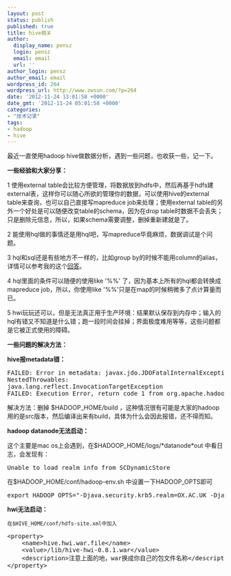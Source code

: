 ```yaml
---
layout: post
status: publish
published: true
title: hive相关
author:
  display_name: pensz
  login: pensz
  email: email
  url: ''
author_login: pensz
author_email: email
wordpress_id: 264
wordpress_url: http://www.zwsun.com/?p=264
date: '2012-11-24 13:01:58 +0000'
date_gmt: '2012-11-24 05:01:58 +0000'
categories:
- "技术记录"
tags:
- hadoop
- hive
---
```

<p>最近一直使用hadoop hive做数据分析，遇到一些问题，也收获一些，记一下。</p>
<p><strong>一些经验和大家分享：</strong></p>
<p>1 使用external table会比较方便管理，将数据放到hdfs中，然后再基于hdfs建external表，这样你可以随心所欲的管理你的数据，可以使用hive的external table来查询，也可以自己直接写mapreduce job来处理；使用external table的另外一个好处是可以随便改变table的schema，因为在drop table时数据不会丢失；只是删除元信息，所以，如果schema需要调整，删掉重新建就是了。</p>
<p>2 能使用hql做的事情还是用hql吧，写mapreduce毕竟麻烦，数据调试是个问题。</p>
<p>3 hql和sql还是有些地方不一样的，比如group by的时候不能用column的alias，详情可以参考我的这个<a href="http://stackoverflow.com/questions/13470238/hiveql-udf-and-group-by/13489094#13489094">回答</a>。</p>
<p>4 hql里面的条件可以随便的使用like '%%' 了，因为基本上所有的hql都会转换成mapreduce job，所以，你使用like '%%'只是在map的时候稍微多了点计算量而已。</p>
<p>5 hwi玩玩还可以，但是无法真正用于生产环境：结果默认保存到内存中；输入的hql有错又不知道是什么错；跑一段时间会挂掉；界面极度难用等等，这些问题都是它被正式使用的障碍。</p>
<p><strong>一些问题的解决方法：</strong></p>
<p><strong>hive报metadata错：</strong></p>
<pre>
FAILED: Error in metadata: javax.jdo.JDOFatalInternalException: Unexpected exception caught.
NestedThrowables:
java.lang.reflect.InvocationTargetException
FAILED: Execution Error, return code 1 from org.apache.hadoop.hive.ql.exec.DDLTask
</pre>
<p>解决方法：删掉 $HADOOP_HOME/build ，这种情况很有可能是大家的hadoop用的是src版本，然后编译出来有build，具体为什么会因此报错，还不得而知。</p>
<p><strong>hadoop datanode无法启动：</strong></p>
<p>这个主要是mac os上会遇到，在$HADOOP_HOME/logs/*datanode*out 中看日志，会发现有：</p>
<pre name="code">Unable to load realm info from SCDynamicStore</pre>
<p>在$HADOOP_HOME/conf/hadoop-env.sh 中设置一下HADOOP_OPTS即可</p>
<pre name="code" class="xml">export HADOOP_OPTS="-Djava.security.krb5.realm=OX.AC.UK -Djava.security.krb5.kdc=kdc0.ox.ac.uk:kdc1.ox.ac.uk"</pre>
<p><strong>hwi无法启动：</strong></p>
<p><code>在$HIVE_HOME/conf/hdfs-site.xml中加入</code></p>
<pre name="code" class="xml">
&lt;property&gt;
    &lt;name&gt;hive.hwi.war.file&lt;/name&gt;
    &lt;value&gt;/lib/hive-hwi-0.8.1.war&lt;/value&gt;
    &lt;description&gt;注意上面的地，war换成你自己的包文件名称&lt;/description&gt;
&lt;/property&gt;
</pre>
